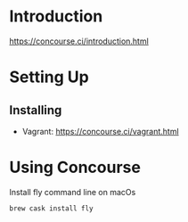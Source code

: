 # Introduction

https://concourse.ci/introduction.html

# Setting Up
## Installing
* Vagrant: https://concourse.ci/vagrant.html

# Using Concourse

Install fly command line on macOs
```
brew cask install fly
```

